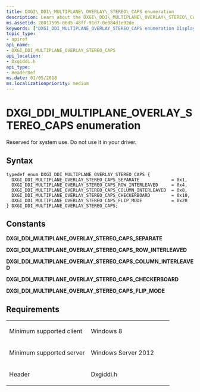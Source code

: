 ```yaml
---
title: DXGI\_DDI\_MULTIPLANE\_OVERLAY\_STEREO\_CAPS enumeration
description: Learn about the DXGI\_DDI\_MULTIPLANE\_OVERLAY\_STEREO\_CAPS enumeration, which is reserved for system use. Do not use it in your driver.
ms.assetid: 28017595-06d5-48ff-91d7-0e084d1e92de
keywords: ["DXGI_DDI_MULTIPLANE_OVERLAY_STEREO_CAPS enumeration Display Devices"]
topic_type:
- apiref
api_name:
- DXGI_DDI_MULTIPLANE_OVERLAY_STEREO_CAPS
api_location:
- Dxgiddi.h
api_type:
- HeaderDef
ms.date: 01/05/2018
ms.localizationpriority: medium
---
```


# DXGI\_DDI\_MULTIPLANE\_OVERLAY\_STEREO\_CAPS enumeration


Reserved for system use. Do not use it in your driver.

Syntax
------

```ManagedCPlusPlus
typedef enum DXGI_DDI_MULTIPLANE_OVERLAY_STEREO_CAPS {
  DXGI_DDI_MULTIPLANE_OVERLAY_STEREO_CAPS_SEPARATE            = 0x1,
  DXGI_DDI_MULTIPLANE_OVERLAY_STEREO_CAPS_ROW_INTERLEAVED     = 0x4,
  DXGI_DDI_MULTIPLANE_OVERLAY_STEREO_CAPS_COLUMN_INTERLEAVED  = 0x8,
  DXGI_DDI_MULTIPLANE_OVERLAY_STEREO_CAPS_CHECKERBOARD        = 0x10,
  DXGI_DDI_MULTIPLANE_OVERLAY_STEREO_CAPS_FLIP_MODE           = 0x20
} DXGI_DDI_MULTIPLANE_OVERLAY_STEREO_CAPS;
```

Constants
---------

<span id="DXGI_DDI_MULTIPLANE_OVERLAY_STEREO_CAPS_SEPARATE"></span><span id="dxgi_ddi_multiplane_overlay_stereo_caps_separate"></span>**DXGI\_DDI\_MULTIPLANE\_OVERLAY\_STEREO\_CAPS\_SEPARATE**

<span id="DXGI_DDI_MULTIPLANE_OVERLAY_STEREO_CAPS_ROW_INTERLEAVED"></span><span id="dxgi_ddi_multiplane_overlay_stereo_caps_row_interleaved"></span>**DXGI\_DDI\_MULTIPLANE\_OVERLAY\_STEREO\_CAPS\_ROW\_INTERLEAVED**

<span id="DXGI_DDI_MULTIPLANE_OVERLAY_STEREO_CAPS_COLUMN_INTERLEAVED"></span><span id="dxgi_ddi_multiplane_overlay_stereo_caps_column_interleaved"></span>**DXGI\_DDI\_MULTIPLANE\_OVERLAY\_STEREO\_CAPS\_COLUMN\_INTERLEAVED**

<span id="DXGI_DDI_MULTIPLANE_OVERLAY_STEREO_CAPS_CHECKERBOARD"></span><span id="dxgi_ddi_multiplane_overlay_stereo_caps_checkerboard"></span>**DXGI\_DDI\_MULTIPLANE\_OVERLAY\_STEREO\_CAPS\_CHECKERBOARD**

<span id="DXGI_DDI_MULTIPLANE_OVERLAY_STEREO_CAPS_FLIP_MODE"></span><span id="dxgi_ddi_multiplane_overlay_stereo_caps_flip_mode"></span>**DXGI\_DDI\_MULTIPLANE\_OVERLAY\_STEREO\_CAPS\_FLIP\_MODE**

Requirements
------------

<table>
<colgroup>
<col width="50%" />
<col width="50%" />
</colgroup>
<tbody>
<tr class="odd">
<td align="left"><p>Minimum supported client</p></td>
<td align="left"><p>Windows 8</p></td>
</tr>
<tr class="even">
<td align="left"><p>Minimum supported server</p></td>
<td align="left"><p>Windows Server 2012</p></td>
</tr>
<tr class="odd">
<td align="left"><p>Header</p></td>
<td align="left">Dxgiddi.h</td>
</tr>
</tbody>
</table>

 

 





